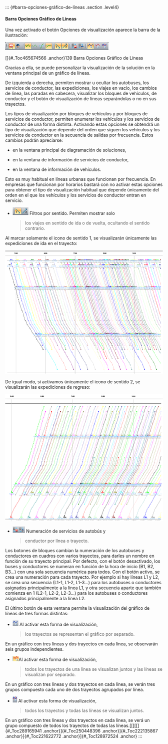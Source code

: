 ::: {#barra-opciones-gráfico-de-líneas .section .level4}
#### Barra Opciones Gráfico de Líneas

Una vez activado el botón Opciones de visualización aparece la barra de
la ilustración:

![](../media/file213.png)

[]{#_Toc465674566 .anchor}139 Barra Opciones Gráfico de Líneas

Gracias a ella, se puede personalizar la visualización de la solución en
la ventana principal de un gráfico de líneas.

De izquierda a derecha, permiten mostrar u ocultar los autobuses, los
servicios de conductor, las expediciones, los viajes en vacío, los
cambios de línea, las paradas en cabecera, visualizar los bloques de
vehículos, de conductor y el botón de visualización de líneas
separándolas o no en sus trayectos.

Los tipos de visualización por bloques de vehículos y por bloques de
servicios de conductor, permiten enumerar los vehículos y los servicios
de conductor de una forma distinta. Activando estas opciones se obtendrá
un tipo de visualización que depende del orden que siguen los vehículos
y los servicios de conductor en la secuencia de salidas por frecuencia.
Estos cambios podrán apreciarse:

-   en la ventana principal de diagramación de soluciones,

-   en la ventana de información de servicios de conductor,

-   en la ventana de información de vehículos.

Esto es muy habitual en líneas urbanas que funcionan por frecuencia. En
empresas que funcionan por horarios bastará con no activar estas
opciones para obtener el tipo de visualización habitual que depende
únicamente del orden en el que los vehículos y los servicios de
conductor entran en servicio.

-   ![](../media/file214.png) Filtros por sentido. Permiten mostrar solo
    > los viajes en sentido de ida o de vuelta, ocultando el sentido
    > contrario.

Al marcar solamente el icono de sentido 1, se visualizarán únicamente
las expediciones de ida en el trayecto:

![](../media/file215.png)

De igual modo, si activamos únicamente el icono de sentido 2, se
visualizarán las expediciones de regreso:

![](../media/file216.png)

-   ![](../media/file217.png) Numeración de servicios de autobús y
    > conductor por línea o trayecto.

Los botones de bloques cambian la numeración de los autobuses y
conductores en cuadros con varios trayectos, para darles un nombre en
función de su trayecto principal. Por defecto, con el botón desactivado,
los buses y conductores se numeran en función de la hora de inicio (B1,
B2, B3...) con una sola secuencia numérica para todos. Con el botón
activo, se crea una numeración para cada trayecto. Por ejemplo si hay
líneas L1 y L2, se crea una secuencia (L1-1, L1-2, L1-3...) para los
autobuses o conductores asignados principalmente a la línea L1, y otra
secuencia aparte que también comienza en 1 (L2-1, L2-2, L2-3...) para
los autobuses o conductores asignados principalmente a la línea L2.

El último botón de esta ventana permite la visualización del gráfico de
líneas de tres formas distintas:

-   ![](../media/file218.png) Al activar esta forma de visualización,
    > los trayectos se representan el gráfico por separado.

En un gráfico con tres líneas y dos trayectos en cada línea, se
observarán seis grupos independientes.

-   ![](../media/file219.png)Al activar esta forma de visualización,
    > todos los trayectos de una línea se visualizan juntos y las líneas
    > se visualizan por separado.

En un gráfico con tres líneas y dos trayectos en cada línea, se verán
tres grupos compuesto cada uno de dos trayectos agrupados por línea.

-   ![](../media/file220.png) Al activar esta forma de visualización,
    > todos los trayectos y todas las líneas se visualizan juntos.

En un gráfico con tres líneas y dos trayectos en cada línea, se verá un
grupo compuesto de todos los trayectos de todas las
líneas.[[[[[]{#_Toc289165941 .anchor}]{#_Toc250448396
.anchor}]{#_Toc222135867 .anchor}]{#_Toc221622772
.anchor}]{#_Toc128972524 .anchor}
:::
